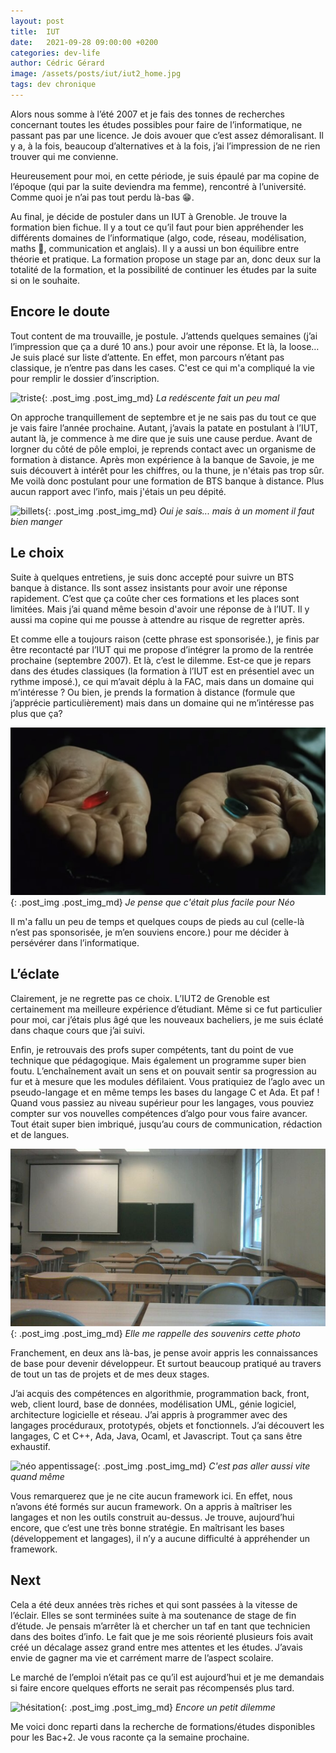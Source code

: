 ```yaml
---
layout: post
title:  IUT
date:   2021-09-28 09:00:00 +0200
categories: dev-life
author: Cédric Gérard
image: /assets/posts/iut/iut2_home.jpg
tags: dev chronique
---
```


Alors nous somme à l’été 2007 et je fais des tonnes de recherches concernant toutes les études possibles pour faire de l’informatique, ne passant pas par une licence. Je dois avouer que c’est assez démoralisant. Il y a, à la fois, beaucoup d’alternatives et à la fois, j’ai l’impression de ne rien trouver qui me convienne.

Heureusement pour moi, en cette période, je suis épaulé par ma copine de l’époque (qui par la suite deviendra ma femme), rencontré à l’université. Comme quoi je n’ai pas tout perdu là-bas 😁.

Au final, je décide de postuler dans un IUT à Grenoble. Je trouve la formation bien fichue. Il y a tout ce qu’il faut pour bien appréhender les différents domaines de l’informatique (algo, code, réseau, modélisation, maths 🤢, communication et anglais). Il y a aussi un bon équilibre entre théorie et pratique. La formation propose un stage par an, donc deux sur la totalité de la formation, et la possibilité de continuer les études par la suite si on le souhaite.  


## Encore le doute

Tout content de ma trouvaille, je postule. J’attends quelques semaines (j’ai l’impression que ça a duré 10 ans.) pour avoir une réponse. Et là, la loose… Je suis placé sur liste d’attente. En effet, mon parcours n’étant pas classique, je n’entre pas dans les cases. C'est ce qui m'a compliqué la vie pour remplir le dossier d’inscription.

![triste](https://media.giphy.com/media/7SF5scGB2AFrgsXP63/giphy.gif?cid=ecf05e47vj6do9ugekcl8ch4vnm19fykm28i9mv75nr1ryn4&rid=giphy.gif&ct=g){: .post_img .post_img_md} *La redéscente fait un peu mal*

On approche tranquillement de septembre et je ne sais pas du tout ce que je vais faire l’année prochaine. Autant, j’avais la patate en postulant à l’IUT, autant là, je commence à me dire que je suis une cause perdue. Avant de lorgner du côté de pôle emploi, je reprends contact avec un organisme de formation à distance. Après mon expérience à la banque de Savoie, je me suis découvert à intérêt pour les chiffres, ou la thune, je n'étais pas trop sûr. Me voilà donc postulant pour une formation de BTS banque à distance. Plus aucun rapport avec l’info, mais j'étais un peu dépité.

![billets](https://media.giphy.com/media/W9ncJSZLi36PC/giphy.gif?cid=ecf05e47wv1fgqj166psig9vh39jg9fzz63z56vhj1ukp364&rid=giphy.gif&ct=g){: .post_img .post_img_md} *Oui je sais... mais à un moment il faut bien manger*


## Le choix
 
Suite à quelques entretiens, je suis donc accepté pour suivre un BTS banque à distance. Ils sont assez insistants pour avoir une réponse rapidement. C’est que ça coûte cher ces formations et les places sont limitées. Mais j’ai quand même besoin d'avoir une réponse de à l’IUT. Il y aussi ma copine qui me pousse à attendre au risque de regretter après. 

Et comme elle a toujours raison (cette phrase est sponsorisée.), je finis par être recontacté par l’IUT qui me propose d’intégrer la promo de la rentrée prochaine (septembre 2007). Et là, c’est le dilemme. Est-ce que je repars dans des études classiques (la formation à l’IUT est en présentiel avec un rythme imposé.), ce qui m’avait déplu à la FAC, mais dans un domaine qui m’intéresse ? Ou bien, je prends la formation à distance (formule que j’apprécie particulièrement) mais dans un domaine qui ne m’intéresse pas plus que ça?

![matrix choix](/assets/posts/iut/choice-matrix.jpg){: .post_img .post_img_md} *Je pense que c'était plus facile pour Néo*

Il m'a fallu un peu de temps et quelques coups de pieds au cul (celle-là n’est pas sponsorisée, je m’en souviens encore.) pour me décider à persévérer dans l’informatique.

## L’éclate

Clairement, je ne regrette pas ce choix. L’IUT2 de Grenoble est certainement ma meilleure expérience d’étudiant. Même si ce fut particulier pour moi, car j’étais plus âgé que les nouveaux bacheliers, je me suis éclaté dans chaque cours que j’ai suivi.

Enfin, je retrouvais des profs super compétents, tant du point de vue technique que pédagogique. Mais également un programme super bien foutu. L’enchaînement avait un sens et on pouvait sentir sa progression au fur et à mesure que les modules défilaient. Vous pratiquiez de l’aglo avec un pseudo-langage et en même temps les bases du langage C et Ada. Et paf ! Quand vous passiez au niveau supérieur pour les langages, vous pouviez compter sur vos nouvelles compétences d’algo pour vous faire avancer. Tout était super bien imbriqué, jusqu’au cours de communication, rédaction et de langues.

![salle de classe](/assets/posts/iut/iut2_classroom.jpg){: .post_img .post_img_md} *Elle me rappelle des souvenirs cette photo*

Franchement, en deux ans là-bas, je pense avoir appris les connaissances de base pour devenir développeur. Et surtout beaucoup pratiqué au travers de tout un tas de projets et de mes deux stages.

J’ai acquis des compétences en algorithmie, programmation back, front, web, client lourd, base de données, modélisation UML, génie logiciel, architecture logicielle et réseau. J’ai appris à programmer avec des langages procéduraux, prototypés, objets et fonctionnels. J’ai découvert les langages, C et C++, Ada, Java, Ocaml, et Javascript. Tout ça sans être exhaustif.

![néo appentissage](https://media.giphy.com/media/3WvhJ783Le5ieNEZ8z/giphy.gif?cid=ecf05e47xnv6jzcmcfb7ksudmbrx9xfygaonq9l3m8e7basu&rid=giphy.gif&ct=g){: .post_img .post_img_md} *C'est pas aller aussi vite quand même*

Vous remarquerez que je ne cite aucun framework ici. En effet, nous n’avons été formés sur aucun framework. On a appris à maîtriser les langages et non les outils construit au-dessus. Je trouve, aujourd’hui encore, que c’est une très bonne stratégie. En maîtrisant les bases (développement et langages), il n’y a aucune difficulté à appréhender un framework.

## Next

Cela a été deux années très riches et qui sont passées à la vitesse de l’éclair. Elles se sont terminées suite à ma soutenance de stage de fin d’étude. Je pensais m’arrêter là et chercher un taf en tant que technicien dans des boites d’info. Le fait que je me sois réorienté plusieurs fois avait créé un décalage assez grand entre mes attentes et les études. J’avais envie de gagner ma vie et carrément marre de l’aspect scolaire.

Le marché de l’emploi n’était pas ce qu’il est aujourd’hui et je me demandais si faire encore quelques efforts ne serait pas récompensés plus tard.

![hésitation](https://media.giphy.com/media/JUFt5VlqVLDnkCM5zV/giphy-downsized-large.gif?cid=ecf05e47lnrmlhegsltczfhtoryjy9szdpq30u8zr8a4jphm&rid=giphy-downsized-large.gif&ct=g){: .post_img .post_img_md} *Encore un petit dilemme*

Me voici donc reparti dans la recherche de formations/études disponibles pour les Bac+2. Je vous raconte ça la semaine prochaine.